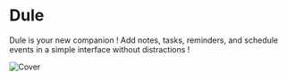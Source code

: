 # Dule
Dule is your new companion ! Add notes, tasks, reminders, and schedule events in a simple interface without distractions !

![Cover](https://github.com/withdule/.github/assets/77529508/ff6021ae-db2f-40fb-9cf3-ea6bb199f4fd)

